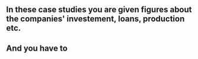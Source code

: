 ## In these case studies you are given figures about the companies' investement, loans, production etc.
## And you have to  
